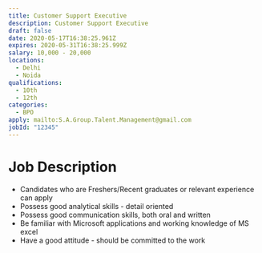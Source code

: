 ```yaml
---
title: Customer Support Executive
description: Customer Support Executive
draft: false
date: 2020-05-17T16:38:25.961Z
expires: 2020-05-31T16:38:25.999Z
salary: 10,000 - 20,000
locations:
  - Delhi
  - Noida
qualifications:
  - 10th
  - 12th
categories:
  - BPO
apply: mailto:S.A.Group.Talent.Management@gmail.com
jobId: "12345"
---
```

<!--StartFragment-->

# Job Description

* Candidates who are Freshers/Recent graduates or relevant experience can apply
* Possess good analytical skills - detail oriented
* Possess good communication skills, both oral and written
* Be familiar with Microsoft applications and working knowledge of MS excel
* Have a good attitude - should be committed to the work

<!--EndFragment-->